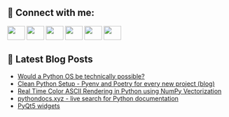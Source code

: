 ## 🔎 Connect with me:
[<img height="32" width="40" src="https://cdn.jsdelivr.net/npm/simple-icons@v5/icons/telegram.svg" />](https://t.me/bullbesh)
[<img height="32" width="40" src="https://cdn.jsdelivr.net/npm/simple-icons@v5/icons/vk.svg" />](https://vk.com/bullbesh)
[<img height="32" width="40" src="https://cdn.jsdelivr.net/npm/simple-icons@v5/icons/twitter.svg" />](https://twitter.com/bullbesh1)
[<img height="32" width="40" src="https://cdn.jsdelivr.net/npm/simple-icons@v5/icons/instagram.svg" />](https://www.instagram.com/bullbesh)
[<img height="32" width="40" src="https://cdn.jsdelivr.net/npm/simple-icons@v5/icons/reddit.svg" />](https://www.reddit.com/user/bullbesh)
[<img height="32" width="40" src="https://cdn.jsdelivr.net/npm/simple-icons@v5/icons/youtube.svg" />](https://www.youtube.com/channel/UCtfjRs6uzgq5mfm8S06WTcg)

## 📕 Latest Blog Posts
<!-- BLOG-POST-LIST:START -->
- [Would a Python OS be technically possible?](https://www.reddit.com/r/Python/comments/uh19r7/would_a_python_os_be_technically_possible/)
- [Clean Python Setup - Pyenv and Poetry for every new project &lpar;blog&rpar;](https://www.reddit.com/r/Python/comments/uh0vuh/clean_python_setup_pyenv_and_poetry_for_every_new/)
- [Real Time Color ASCII Rendering in Python using NumPy Vectorization](https://www.reddit.com/r/Python/comments/uh0vol/real_time_color_ascii_rendering_in_python_using/)
- [pythondocs.xyz - live search for Python documentation](https://www.reddit.com/r/Python/comments/ugz3r0/pythondocsxyz_live_search_for_python_documentation/)
- [PyQt5 widgets](https://www.reddit.com/r/Python/comments/ugz2ee/pyqt5_widgets/)
<!-- BLOG-POST-LIST:END -->

